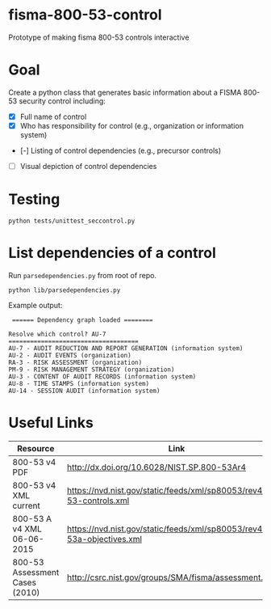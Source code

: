 # fisma-800-53-control
Prototype of making fisma 800-53 controls interactive

# Goal
Create a python class that generates basic information about a FISMA 800-53 security control including:
- [x] Full name of control
- [x] Who has responsibility for control (e.g., organization or information system)
- [-] Listing of control dependencies (e.g., precursor controls)
- [ ] Visual depiction of control dependencies

# Testing
```
python tests/unittest_seccontrol.py 
```

# List dependencies of a control
Run `parsedependencies.py` from root of repo.

```
python lib/parsedependencies.py
```

Example output:
```
 ====== Dependency graph loaded ========

Resolve which control? AU-7
====================================
AU-7 - AUDIT REDUCTION AND REPORT GENERATION (information system)
AU-2 - AUDIT EVENTS (organization)
RA-3 - RISK ASSESSMENT (organization)
PM-9 - RISK MANAGEMENT STRATEGY (organization)
AU-3 - CONTENT OF AUDIT RECORDS (information system)
AU-8 - TIME STAMPS (information system)
AU-14 - SESSION AUDIT (information system)
```

# Useful Links

Resource                  | Link
--------------------------|---------------------------------------------
800-53 v4 PDF             | http://dx.doi.org/10.6028/NIST.SP.800-53Ar4
800-53 v4 XML current     | https://nvd.nist.gov/static/feeds/xml/sp80053/rev4/800-53-controls.xml
800-53 A v4 XML 06-06-2015  | https://nvd.nist.gov/static/feeds/xml/sp80053/rev4/800-53a-objectives.xml
800-53 Assessment Cases (2010) | http://csrc.nist.gov/groups/SMA/fisma/assessment.html

